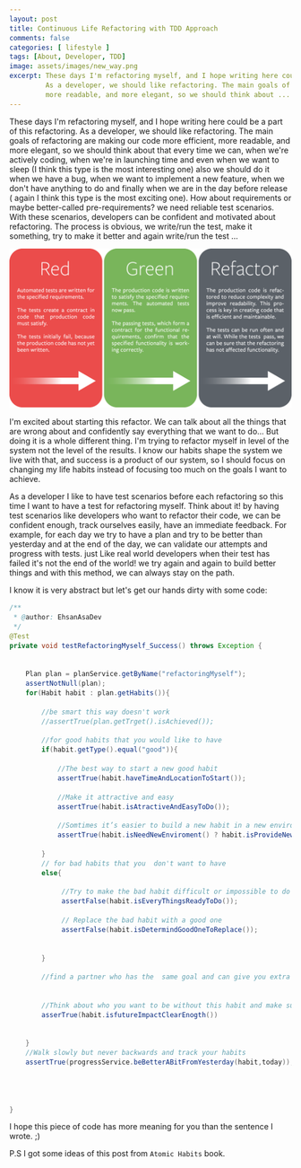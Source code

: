 ```yaml
---
layout: post
title: Continuous Life Refactoring with TDD Approach
comments: false
categories: [ lifestyle ]
tags: [About, Developer, TDD]
image: assets/images/new_way.png
excerpt: These days I'm refactoring myself, and I hope writing here could be a part of this refactoring.
         As a developer, we should like refactoring. The main goals of refactoring are making our code more efficient, 
         more readable, and more elegant, so we should think about ...
---
```


These days I'm refactoring myself, and I hope writing here could be a part of this refactoring.
As a developer, we should like refactoring. The main goals of refactoring are making our code more efficient, 
more readable, and more elegant, so we should think about that every time we can, 
when we're actively coding, when we're in launching time 
and even when we want to sleep (I think this type is the most interesting one) 
also we should do it when we have a bug, when we want to implement a new feature, 
when we don't have anything to do and finally when we are in the day before release 
( again I think this type is the most exciting one). How about requirements or maybe better-called pre-requirements? 
we need reliable test scenarios. With these scenarios, developers can be confident and motivated about refactoring. 
The process is obvious, we write/run the test, make it something, try to make it better and again write/run the test ...

![test driven development](/assets/images/test_driven_development.png)
 

I'm excited about starting this refactor. We can talk about all the things that are wrong about 
and confidently say everything that we want to do... But doing it is a whole different thing. I'm trying to refactor 
myself in level of the system not the level of the results. I know our habits shape the system we live with that, 
and success is a product of our system, so I should focus on changing my life habits instead of focusing too much on 
the goals I want to achieve. 

As a developer I like to have test scenarios before each refactoring so this time I want to have a test for refactoring myself.
Think about it! by having test scenarios like developers who want to refactor their code, we can be confident enough, 
track ourselves easily, have an immediate feedback. For example, for each day we try to have a plan and try to be 
better than yesterday and at the end of the day, we can validate our attempts and progress with tests. 
just Like real world developers when their test has failed it's not the end of the world! we try again and again to build better things and with 
this method, we can always stay on the path.

I know it is very abstract but let's get our hands dirty with some code:

```java
/**
 * @author: EhsanAsaDev
 */
@Test
private void testRefactoringMyself_Success() throws Exception {

	
	Plan plan = planService.getByName("refactoringMyself");
    assertNotNull(plan);
	for(Habit habit : plan.getHabits()){
	
        //be smart this way doesn't work
		//assertTrue(plan.getTrget().isAchieved());

        //for good habits that you would like to have
        if(habit.getType().equal("good")){
                
            //The best way to start a new good habit
            assertTrue(habit.haveTimeAndLocationToStart());

            //Make it attractive and easy
            assertTrue(habit.isAtractiveAndEasyToDo());
            
            //Somtimes it’s easier to build a new habit in a new environment
            assertTrue(habit.isNeedNewEnviroment() ? habit.isProvideNewEnviroment() : true );

        }   
        // for bad habits that you  don't want to have 
        else{

             //Try to make the bad habit difficult or impossible to do
             assertFalse(habit.isEveryThingsReadyToDo());

             // Replace the bad habit with a good one
             assertFalse(habit.isDetermindGoodOneToReplace());
   

        }     

        //find a partner who has the  same goal and can give you extra motivation
        
        
        //Think about who you want to be without this habit and make sure that you like that    
        asserTrue(habit.isfutureImpactClearEnogth())
		

	}
    //Walk slowly but never backwards and track your habits
    assertTrue(progressService.beBetterABitFromYesterday(habit,today));

    


}
``` 
I hope this piece of code has more meaning for you than the sentence I wrote. ;)

P.S I got some ideas of this post from `Atomic Habits` book.